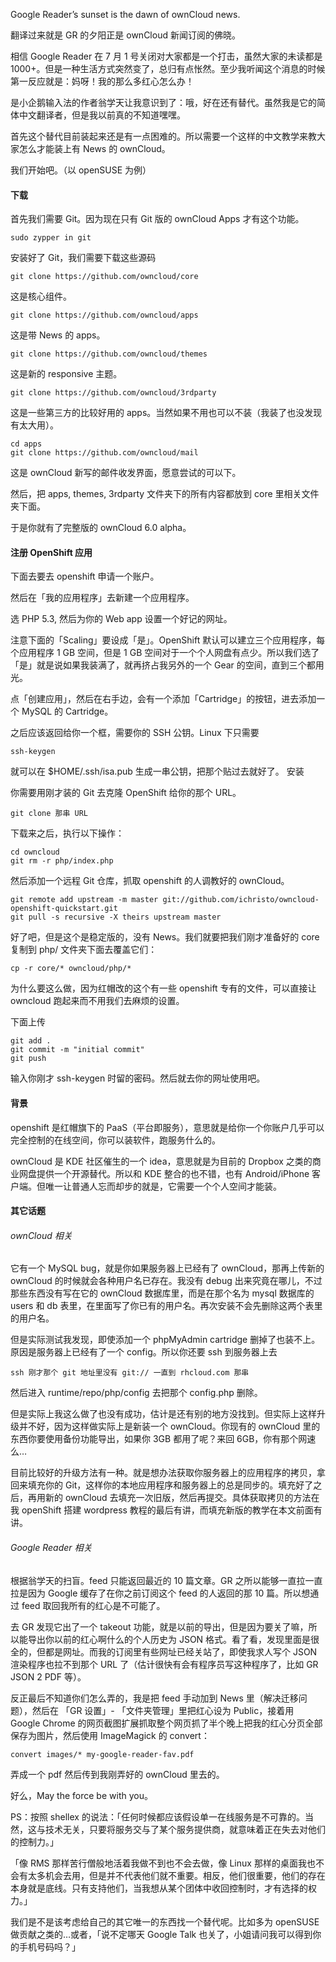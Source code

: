 Google Reader’s sunset is the dawn of ownCloud news.

翻译过来就是 GR 的夕阳正是 ownCloud 新闻订阅的佛晓。

相信 Google Reader 在 7 月 1 号关闭对大家都是一个打击，虽然大家的未读都是 1000+。但是一种生活方式突然变了，总归有点怅然。至少我听闻这个消息的时候第一反应就是：妈呀！我的那么多红心怎么办！

是小企鹅输入法的作者翁学天让我意识到了：哦，好在还有替代。虽然我是它的简体中文翻译者，但是我以前真的不知道嘿嘿。

首先这个替代目前装起来还是有一点困难的。所以需要一个这样的中文教学来教大家怎么才能装上有 News 的 ownCloud。

我们开始吧。（以 openSUSE 为例）

#### 下载

首先我们需要 Git。因为现在只有 Git 版的 ownCloud Apps 才有这个功能。

    sudo zypper in git

安装好了 Git，我们需要下载这些源码

    git clone https://github.com/owncloud/core

这是核心组件。

    git clone https://github.com/owncloud/apps

这是带 News 的 apps。

    git clone https://github.com/owncloud/themes

这是新的 responsive 主题。

    git clone https://github.com/owncloud/3rdparty

这是一些第三方的比较好用的 apps。当然如果不用也可以不装（我装了也没发现有太大用）。

    cd apps
    git clone https://github.com/owncloud/mail

这是 ownCloud 新写的邮件收发界面，愿意尝试的可以下。

然后，把 apps, themes, 3rdparty 文件夹下的所有内容都放到 core 里相关文件夹下面。

于是你就有了完整版的 ownCloud 6.0 alpha。

#### 注册 OpenShift 应用

下面去要去 openshift 申请一个账户。

然后在「我的应用程序」去新建一个应用程序。

选 PHP 5.3, 然后为你的 Web app 设置一个好记的网址。

注意下面的「Scaling」要设成「是」。OpenShift 默认可以建立三个应用程序，每个应用程序 1 GB 空间，但是 1 GB 空间对于一个个人网盘有点少。所以我们选了「是」就是说如果我装满了，就再挤占我另外的一个 Gear 的空间，直到三个都用光。

点「创建应用」，然后在右手边，会有一个添加「Cartridge」的按钮，进去添加一个 MySQL 的 Cartridge。

之后应该返回给你一个框，需要你的 SSH 公钥。Linux 下只需要

    ssh-keygen 

就可以在 $HOME/.ssh/isa.pub 生成一串公钥，把那个贴过去就好了。 安装

你需要用刚才装的 Git 去克隆 OpenShift 给你的那个 URL。

    git clone 那串 URL

下载来之后，执行以下操作：

    cd owncloud
    git rm -r php/index.php

然后添加一个远程 Git 仓库，抓取 openshift 的人调教好的 ownCloud。

    git remote add upstream -m master git://github.com/ichristo/owncloud-openshift-quickstart.git
    git pull -s recursive -X theirs upstream master

好了吧，但是这个是稳定版的，没有 News。我们就要把我们刚才准备好的 core 复制到 php/ 文件夹下面去覆盖它们：

    cp -r core/* owncloud/php/*

为什么要这么做，因为红帽改的这个有一些 openshift 专有的文件，可以直接让 owncloud 跑起来而不用我们去麻烦的设置。

下面上传

    git add .
    git commit -m "initial commit"
    git push

输入你刚才 ssh-keygen 时留的密码。然后就去你的网址使用吧。

#### 背景

openshift 是红帽旗下的 PaaS（平台即服务），意思就是给你一个你账户几乎可以完全控制的在线空间，你可以装软件，跑服务什么的。

ownCloud 是 KDE 社区催生的一个 idea，意思就是为目前的 Dropbox 之类的商业网盘提供一个开源替代。所以和 KDE 整合的也不错，也有 Android/iPhone 客户端。但唯一让普通人忘而却步的就是，它需要一个个人空间才能装。

#### 其它话题

###### ownCloud 相关

它有一个 MySQL bug，就是你如果服务器上已经有了 ownCloud，那再上传新的 ownCloud 的时候就会各种用户名已存在。我没有 debug 出来究竟在哪儿，不过那些东西没有写在它的 ownCloud 数据库里，而是在那个名为 mysql 数据库的 users 和 db 表里，在里面写了你已有的用户名。再次安装不会先删除这两个表里的用户名。

但是实际测试我发现，即使添加一个 phpMyAdmin cartridge 删掉了也装不上。原因是服务器上已经有了一个 config。所以你还要 ssh 到服务器上去

    ssh 刚才那个 git 地址里没有 git:// 一直到 rhcloud.com 那串

然后进入 runtime/repo/php/config 去把那个 config.php 删除。

但是实际上我这么做了也没有成功，估计是还有别的地方没找到。但实际上这样升级并不好，因为这样做实际上是新装一个 ownCloud。你现有的 ownCloud 里的东西你要使用备份功能导出，如果你 3GB 都用了呢？来回 6GB，你有那个网速么…

目前比较好的升级方法有一种。就是想办法获取你服务器上的应用程序的拷贝，拿回来填充你的 Git，这样你的本地应用程序和服务器上的总是同步的。填充好了之后，再用新的 ownCloud 去填充一次旧版，然后再提交。具体获取拷贝的方法在我 openShift 搭建 wordpress 教程的最后有讲，而填充新版的教学在本文前面有讲。

###### Google Reader 相关

根据翁学天的扫盲。feed 只能返回最近的 10 篇文章。GR 之所以能够一直拉一直拉是因为 Google 缓存了在你之前订阅这个 feed 的人返回的那 10 篇。所以想通过 feed 取回我所有的红心是不可能了。

去 GR 发现它出了一个 takeout 功能，就是以前的导出，但是因为要关了嘛，所以能导出你以前的红心啊什么的个人历史为 JSON 格式。看了看，发现里面是很全的，但都是网址。而我的订阅里有些网址已经关站了，即使我求人写个 JSON 渲染程序也拉不到那个 URL 了（估计很快有会有程序员写这种程序了，比如 GR JSON 2 PDF 等）。

反正最后不知道你们怎么弄的，我是把 feed 手动加到 News 里（解决迁移问题），然后在 「GR 设置」- 「文件夹管理」里把红心设为 Public，接着用 Google Chrome 的网页截图扩展抓取整个网页抓了半个晚上把我的红心分页全部保存为图片，然后使用 ImageMagick 的 convert：

    convert images/* my-google-reader-fav.pdf

弄成一个 pdf 然后传到我刚弄好的 ownCloud 里去的。

好么，May the force be with you。

PS：按照 shellex 的说法：「任何时候都应该假设单一在线服务是不可靠的。当然，这与技术无关，只要将服务交与了某个服务提供商，就意味着正在失去对他们的控制力。」

「像 RMS 那样苦行僧般地活着我做不到也不会去做，像 Linux 那样的桌面我也不会有太多机会去用，但是并不代表他们就不重要。相反，他们很重要，他们的存在本身就是底线。只有支持他们，当我想从某个团体中收回控制时，才有选择的权力。」

我们是不是该考虑给自己的其它唯一的东西找一个替代呢。比如多为 openSUSE 做贡献之类的…或者，「说不定哪天 Google Talk 也关了，小姐请问我可以得到你的手机号码吗？」
